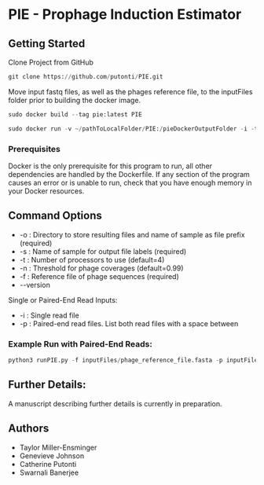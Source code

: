 # PIE - Prophage Induction Estimator

## Getting Started
Clone Project from GitHub
```python
git clone https://github.com/putonti/PIE.git
```
Move input fastq files, as well as the phages reference file, to the inputFiles folder prior to building the docker image.
```python
sudo docker build --tag pie:latest PIE
```
```python
sudo docker run -v ~/pathToLocalFolder/PIE:/pieDockerOutputFolder -i -t pie
```

### Prerequisites

Docker is the only prerequisite for this program to run, all other dependencies are handled by the Dockerfile. If any section of the program causes an error or is unable to run, check that you have enough memory in your Docker resources.

## Command Options

* -o : Directory to store resulting files and name of sample as file prefix (required)
* -s : Name of sample for output file labels (required)
* -t : Number of processors to use (default=4)
* -n : Threshold for phage coverages (default=0.99)
* -f : Reference file of phage sequences (required)
* --version

Single or Paired-End Read Inputs:
* -i : Single read file
* -p : Paired-end read files. List both read files with a space between


### Example Run with Paired-End Reads:
```python
python3 runPIE.py -f inputFiles/phage_reference_file.fasta -p inputFiles/R1.fastq inputFiles/R2.fastq -s sample_name -o pieDockerOutputFolder/sample_output
```

## Further Details:
A manuscript describing further details is currently in preparation.

## Authors

* Taylor Miller-Ensminger
* Genevieve Johnson
* Catherine Putonti
* Swarnali Banerjee
